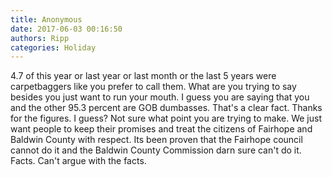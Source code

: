 ```yaml
---
title: Anonymous
date: 2017-06-03 00:16:50
authors: Ripp
categories: Holiday
---
```


 4.7 of this year or last year or last month or the last 5 years were carpetbaggers like you prefer to call them. What are you trying to say besides you just want to run your mouth. I guess you are saying that you and the other 95.3 percent are GOB dumbasses. That's a clear fact. Thanks for the figures. I guess? Not sure what point you are trying to make. We just want people to keep their promises and treat the citizens of Fairhope and Baldwin County with respect. Its been proven that the Fairhope council cannot do it and the Baldwin County Commission darn sure can't do it. Facts. Can't argue with the facts.